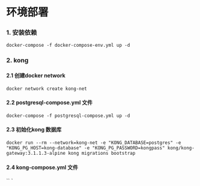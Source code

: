 # 环境部署


### 1. 安装依赖
``
docker-compose -f docker-compose-env.yml up -d
``

### 2. kong

#### 2.1 创建docker network
``
docker network create kong-net
``
#### 2.2 postgresql-compose.yml 文件
``
docker-compose -f postgresql-compose.yml up -d
``
#### 2.3 初始化kong 数据库
``
docker run --rm --network=kong-net -e "KONG_DATABASE=postgres" -e "KONG_PG_HOST=kong-database" -e "KONG_PG_PASSWORD=kongpass" kong/kong-gateway:3.1.1.3-alpine kong migrations bootstrap
``

#### 2.4 kong-compose.yml 文件
``
`



 



 
    
